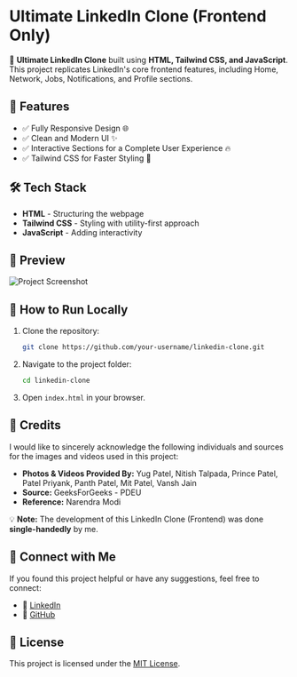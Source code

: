 # Ultimate LinkedIn Clone (Frontend Only)

🚀 **Ultimate LinkedIn Clone** built using **HTML, Tailwind CSS, and JavaScript**. This project replicates LinkedIn's core frontend features, including Home, Network, Jobs, Notifications, and Profile sections.

## 📌 Features
- ✅ Fully Responsive Design 🌐
- ✅ Clean and Modern UI ✨
- ✅ Interactive Sections for a Complete User Experience 🔥
- ✅ Tailwind CSS for Faster Styling 🎨

## 🛠️ Tech Stack
- **HTML** - Structuring the webpage
- **Tailwind CSS** - Styling with utility-first approach
- **JavaScript** - Adding interactivity

## 📸 Preview
![Project Screenshot](link-to-your-screenshot)

## 🚀 How to Run Locally
1. Clone the repository:
   ```sh
   git clone https://github.com/your-username/linkedin-clone.git
   ```
2. Navigate to the project folder:
   ```sh
   cd linkedin-clone
   ```
3. Open `index.html` in your browser.

## 📌 Credits
I would like to sincerely acknowledge the following individuals and sources for the images and videos used in this project:
- **Photos & Videos Provided By:** Yug Patel, Nitish Talpada, Prince Patel, Patel Priyank, Panth Patel, Mit Patel, Vansh Jain
- **Source:** GeeksForGeeks - PDEU
- **Reference:** Narendra Modi

💡 **Note:** The development of this LinkedIn Clone (Frontend) was done **single-handedly** by me.

## 📢 Connect with Me
If you found this project helpful or have any suggestions, feel free to connect:
- 🔗 [LinkedIn](https://www.linkedin.com/in/your-profile)
- 🐙 [GitHub](https://github.com/your-username)

## 📜 License
This project is licensed under the [MIT License](LICENSE).

